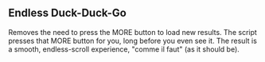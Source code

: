 ## Endless Duck-Duck-Go

Removes the need to press the MORE button to load new results. The script presses that MORE button for you, long before you even see it. The result is a smooth, endless-scroll experience, "comme il faut" (as it should be).
